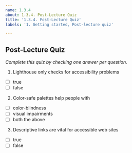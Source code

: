```yaml
---
name: 1.3.4
about: 1.3.4. Post-Lecture Quiz
title: '1.3.4. Post-Lecture Quiz'
labels: '1. Getting started, Post-lecture quiz'

---
```

## Post-Lecture Quiz

*Complete this quiz by checking one answer per question.*

1. Lighthouse only checks for accessibility problems

- [ ] true
- [ ] false

2. Color-safe palettes help people with

- [ ] color-blindness
- [ ] visual impairments
- [ ] both the above

3. Descriptive links are vital for accessible web sites
   
- [ ] true
- [ ] false